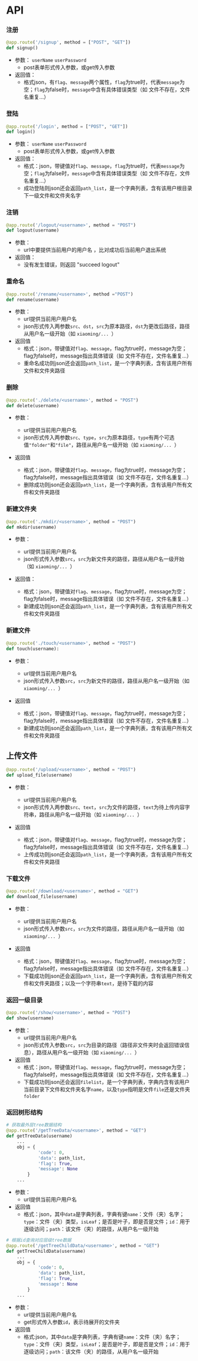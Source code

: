 # API

### 注册

```python
@app.route('/signup', method = ["POST", "GET"])
def signup()
```

+ 参数： `userName` `userPassword`
  + post表单形式传入参数，或get传入参数
+ 返回值：
  + 格式json，有`flag`、`message`两个属性，`flag`为true时，代表`message`为空；`flag`为false时，`message`中含有具体错误类型（如 文件不存在，文件名重复...）



### 登陆

```python
@app.route('/login', method = ["POST", "GET"])
def login()
```

+ 参数： `userName` `userPassword`
  + post表单形式传入参数，或get传入参数
+ 返回值：
  + 格式：json，带键值对`flag`、`message`，`flag`为true时，代表`message`为空；`flag`为false时，`message`中含有具体错误类型（如 文件不存在，文件名重复...）
  + 成功登陆则json还会返回`path_list`，是一个字典列表，含有该用户根目录下一级文件和文件夹名字



### 注销

```python
@app.route('/logout/<username>', method = "POST")
def logout(username)
```

+ 参数：
  + url中要提供当前用户的用户名 <username>，比对成功后当前用户退出系统
+ 返回值：
  + 没有发生错误，则返回 "succeed logout"


### 重命名

```python
@app.route('/rename/<username>', method ="POST")
def rename(username)
```
+ 参数：
  + url提供当前用户用户名
  + json形式传入两参数`src`、`dst`，`src`为原本路径，`dst`为更改后路径，路径从用户名一级开始（如 `xiaoming/... `）
+ 返回值
  + 格式：json，带键值对`flag`、`message`，flag为true时，message为空；flag为false时，message指出具体错误（如 文件不存在，文件名重复...）
  + 重命名成功则json还会返回`path_list`，是一个字典列表，含有该用户所有文件和文件夹路径



### 删除

```python
@app.route('./delete/<username>', method = "POST")
def delete(username)
```
+ 参数：
  + url提供当前用户用户名
  + json形式传入两参数`src`、`type`，`src`为原本路径，`type`有两个可选值`"folder"`和`"file"`，路径从用户名一级开始（如 `xiaoming/... `）

+ 返回值
  + 格式：json，带键值对`flag`、`message`，flag为true时，message为空；flag为false时，message指出具体错误（如 文件不存在，文件名重复...）
  + 删除成功则json还会返回`path_list`，是一个字典列表，含有该用户所有文件和文件夹路径



### 新建文件夹

```python
@app.route('./mkdir/<username>', method = "POST")
def mkdir(username)
```
+ 参数：
  + url提供当前用户用户名
  + json形式传入参数`src`，`src`为新文件夹的路径，路径从用户名一级开始（如 `xiaoming/... `）

+ 返回值：
  + 格式：json，带键值对`flag`、`message`，flag为true时，message为空；flag为false时，message指出具体错误（如 文件不存在，文件名重复...）
  + 新建成功则json还会返回`path_list`，是一个字典列表，含有该用户所有文件和文件夹路径



### 新建文件

```python
@app.route('./touch/<username>', method = "POST")
def touch(username):
```
+ 参数：
  + url提供当前用户用户名
  + json形式传入参数`src`，`src`为新文件的路径，路径从用户名一级开始（如 `xiaoming/... `）

+ 返回值
  + 格式：json，带键值对`flag`、`message`，flag为true时，message为空；flag为false时，message指出具体错误（如 文件不存在，文件名重复...）
  + 新建成功则json还会返回`path_list`，是一个字典列表，含有该用户所有文件和文件夹路径



## 上传文件

```python
@app.route('/upload/<username>', method = "POST")
def upload_file(username)
```

+ 参数：
  + url提供当前用户用户名
  + json形式传入两参数`src`、`text`，`src`为文件的路径，`text`为待上传内容字符串，路径从用户名一级开始（如 `xiaoming/... `）

+ 返回值
  + 格式：json，带键值对`flag`、`message`，flag为true时，message为空；flag为false时，message指出具体错误（如 文件不存在，文件名重复...）
  + 上传成功则json还会返回`path_list`，是一个字典列表，含有该用户所有文件和文件夹路径



### 下载文件

```python
@app.route('/download/<username>', method = "GET")
def download_file(username)
```
+ 参数：
  + url提供当前用户用户名
  + json形式传入参数`src`，`src`为文件的路径，路径从用户名一级开始（如 `xiaoming/... `）

+ 返回值
  + 格式：json，带键值对`flag`、`message`，flag为true时，message为空；flag为false时，message指出具体错误（如 文件不存在，文件名重复...）
  + 下载成功则json还会返回`path_list`，是一个字典列表，含有该用户所有文件和文件夹路径；以及一个字符串`text`，是待下载的内容



### 返回一级目录

```python
@app.route('/show/<username>', method = "POST")
def show(username)
```
+ 参数：
  + url提供当前用户用户名
  + json形式传入参数`src`，`src`为目录的路径（路径非文件夹时会返回错误信息），路径从用户名一级开始（如 `xiaoming/... `）
+ 返回值
  + 格式：json，带键值对`flag`、`message`，flag为true时，message为空；flag为false时，message指出具体错误（如 文件不存在，文件名重复...）
  + 下载成功则json还会返回`filelist`，是一个字典列表，字典内含有该用户当前目录下文件和文件夹名字`name`，以及`type`指明是文件`file`还是文件夹`folder`



### 返回树形结构

```python
# 获取最外层tree数据结构
@app.route('/getTreeData/<username>', method = "GET")
def getTreeData(username)
	...
    obj = {
            'code': 0,
            'data': path_list,
            'flag': True,
            'message': None
        }
    ...
```
+ 参数：
  + url提供当前用户用户名
+ 返回值
  + 格式：json，其中`data`是字典列表，字典有键`name`：文件（夹）名字；`type`：文件（夹）类型，`isLeaf`；是否是叶子，即是否是文件；`id`：用于逐级访问；`path`：该文件（夹）的路径，从用户名一级开始



```python
# 根据id查询对应层级tree数据
@app.route('/getTreeChildData/<username>', method = "GET")
def getTreeChildData(username)
	...
    obj = {
            'code': 0,
            'data': path_list,
            'flag': True,
            'message': None
        }
    ...
```
+ 参数：
  + url提供当前用户用户名
  + get形式传入参数`id`，表示待展开的文件夹
+ 返回值
  + 格式:json，其中`data`是字典列表，字典有键`name`：文件（夹）名字；`type`：文件（夹）类型，`isLeaf`；是否是叶子，即是否是文件；`id`：用于逐级访问；`path`：该文件（夹）的路径，从用户名一级开始

